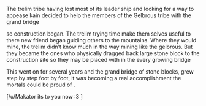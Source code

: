 The trelim tribe having lost most of its leader ship and looking for a way to appease kain decided to help the members of the Gelbrous tribe with the grand bridge 

so construction began. The trelim trying time make them selves useful to there new friend began guiding others to the mountains.  Where they would mine, the trelim didn’t know much in the way mining like the gelbrous. But they became the ones who physically dragged back large stone block to the construction site so they may be placed with in the every growing bridge  

This went on for several years and the grand bridge of stone blocks,  grew step by step foot by foot, it was becoming a real accomplishment the mortals could be proud of .

[/u/Makator its to you now :3 ]